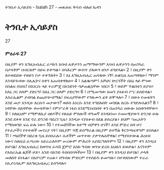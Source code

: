 ﻿
 ትንቢተ ኢሳይያስ - Isaiah 27 - መጽሐፍ ቅዱስ ብሉይ ኪዳን
# ትንቢተ ኢሳይያስ
27
### ምዕራፍ 27
በዚያም ቀን እግዚአብሔር ፈጣኑን እባብ ሌዋታንን ጠማማውንም እባብ ሌዋታንን በጠንካራ በታላቅም በብርቱም ሰይፍ ይቀጣል፥ በባሕርም ውስጥ ያለውን ዘንዶ ይገድላል።
2 ፤ በዚያም ቀን ለተወደደው የወይን ቦታ ተቀኙለት።
3 ፤ እኔ እግዚአብሔር ጠባቂው ነኝ፤ ሁልጊዜ አጠጣዋለሁ፤ ማንም እንዳይጐዳው በሌሊትና በቀን እጠብቀዋለሁ።
4 ፤ አልቈጣም፤ እሾህና ኵርንችት በእኔ ላይ ምነው በሰልፍ በነበሩ! በእነርሱ ላይ ተራምጄ በአንድነት ባቃጠልኋቸው ነበር።
5 ፤ ወይም ጕልበቴን ይያዝ፥ ከእኔ ጋር ሰላም ያድርግ፤ ከእኔ ጋር ሰላም ያድርግ።
6 ፤ በሚመጣው ዘመን ያዕቆብ ሥር ይሰድዳል፥ እስራኤልም ያብባል ይጨበጭብማል፤ በፍሬያቸውም የዓለሙን ፊት ይሞላሉ።
7 ፤ በውኑ የመቱትን እንደ መታ እንዲሁ እርሱን መታውን? ወይስ እነርሱ እንደ ተገደሉበት መገደል እርሱ ተገድሎአልን?
8 ፤ ነዳቸው ሰደዳቸው ቀሠፋቸው፤ የምሥራቅ ነፋስ እንደሚነፍስበት ቀን በጠንካራ ዐውሎ አስወገዳቸው።
9 ፤ ስለዚህም የማምለኪያ ዐፀዶችና የፀሐይ ምስሎች ዳግመኛ እንዳይነሡ የመሠዊያውን ድንጋይ ሁሉ እንደ ደቀቀ እንደ ኖራ ድንጋይ ባደረገ ጊዜ፥ እንዲሁ የያዕቆብ በደል ይሰረያል፥ ይህም ኀጢአትን የማስወገድ ፍሬ ሁሉ ነው።
10 ፤ የተመሸገችው ከተማ ብቻዋን ሆነች፤ እንደ ምድረ በዳ ሆና የተፈታችና የተተወች መኖሪያ ናት፤ በዚያም ጥጃ ይሰማራል በዚያም ይተኛል ቅርንጫፍዋንም ይበላል።
11 ፤ ጫፎችዋ በደረቁ ጊዜ ይሰበራሉ፥ ሴቶችም መጥተው ያቃጥሉአቸዋል፤ የማያስተውል ሕዝብ ነውና ስለዚህ ፈጣሪው አይራራለትም ሠሪውም ምሕረት አያደርግለትም።
12 ፤ በዚያም ቀን እንዲህ ይሆናል፤ እግዚአብሔር ከወንዝ ፈሳሽ ጀምሮ እስከ ግብጽ ወንዝ ድረስ እህሉን ይወቃል፥ እናንተም የእስራኤል ልጆች ሆይ፥ አንድ በአንድ ትሰበሰባላችሁ።
13 ፤ በዚያም ቀን እንዲህ ይሆናል፤ ታላቅ መለከት ይነፋል፥ በአሦርም የጠፉ፥ በግብጽ ምድርም የተሰደዱ ይመጣሉ፥ በተቀደሰውም ተራራ በኢየሩሳሌም ለእግዚአብሔር ይሰግዳሉ። 

